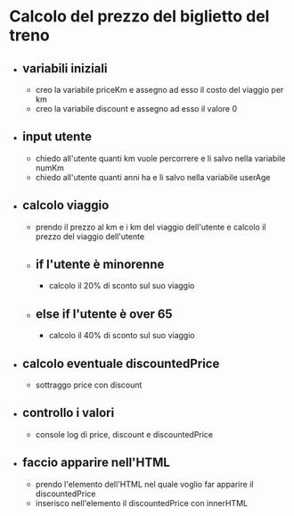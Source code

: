 # Calcolo del prezzo del biglietto del treno

- ## variabili iniziali

  - creo la variabile priceKm e assegno ad esso il costo del viaggio per km
  - creo la variabile discount e assegno ad esso il valore 0

- ## input utente

  - chiedo all'utente quanti km vuole percorrere e li salvo nella variabile numKm
  - chiedo all'utente quanti anni ha e li salvo nella variabile userAge

- ## calcolo viaggio

    - prendo il prezzo al km e i km del viaggio dell'utente e calcolo il prezzo del viaggio dell'utente

    - ## if l'utente è minorenne 

        - calcolo il 20% di sconto sul suo viaggio

    - ## else if l'utente è over 65

        - calcolo il 40% di sconto sul suo viaggio

- ## calcolo eventuale discountedPrice

    - sottraggo price con discount 

- ## controllo i valori

    - console log di price, discount e discountedPrice

- ## faccio apparire nell'HTML

    - prendo l'elemento dell'HTML nel quale voglio far apparire il discountedPrice
    - inserisco nell'elemento il discountedPrice con innerHTML